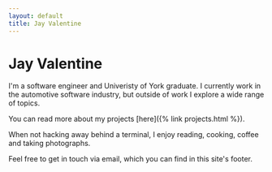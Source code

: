 ```yaml
---
layout: default
title: Jay Valentine
---
```

# Jay Valentine

I'm a software engineer and Univeristy of York graduate.
I currently work in the automotive software industry, but outside of work
I explore a wide range of topics.

You can read more about my projects [here]({% link projects.html %}).

When not hacking away behind a terminal, I enjoy reading, cooking, coffee and taking photographs.

Feel free to get in touch via email,
which you can find in this site's footer.
